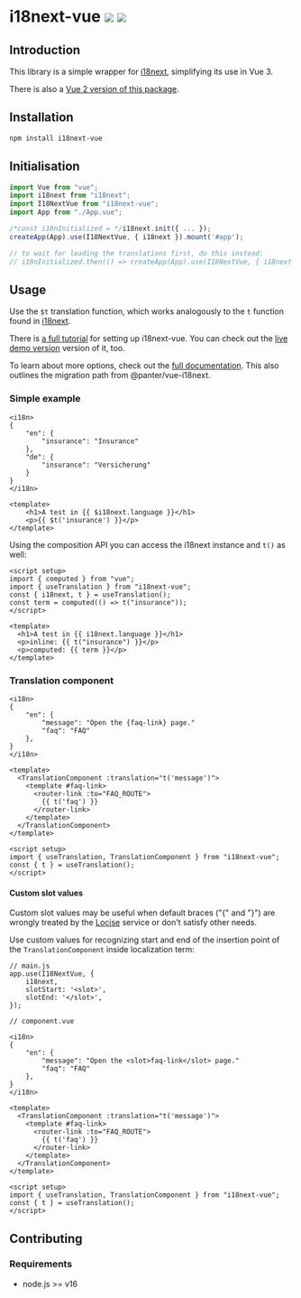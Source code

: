 # i18next-vue <a href="https://www.npmjs.com/package/i18next-vue"><img src="https://badgen.net/npm/v/i18next-vue"></a> <img src="https://badgen.net/npm/types/i18next-vue">

## Introduction

This library is a simple wrapper for [i18next](https://www.i18next.com), simplifying its use in Vue 3.

There is also a [Vue 2 version of this package](https://github.com/i18next/i18next-vue/tree/vue-2).

## Installation

```bash
npm install i18next-vue
```

## Initialisation

```typescript
import Vue from "vue";
import i18next from "i18next";
import I18NextVue from "i18next-vue";
import App from "./App.vue";

/*const i18nInitialized = */i18next.init({ ... });
createApp(App).use(I18NextVue, { i18next }).mount('#app');

// to wait for loading the translations first, do this instead:
// i18nInitialized.then(() => createApp(App).use(I18NextVue, { i18next }).mount('#app'));
```

## Usage

Use the `$t` translation function, which works analogously to the `t` function found in [i18next](https://www.i18next.com/overview/api#t).

There is [a full tutorial](https://dev.to/adrai/how-to-properly-internationalize-a-vue-application-using-i18next-1doj) for setting up i18next-vue. You can check out the [live demo version](https://codesandbox.io/s/i18next-vue-example-gi55to) version of it, too.

To learn about more options, check out the [full documentation](https://i18next.github.io/i18next-vue/). This also outlines the migration path from @panter/vue-i18next.

### Simple example

```vue
<i18n>
{
    "en": {
        "insurance": "Insurance"
    },
    "de": {
        "insurance": "Versicherung"
    }
}
</i18n>

<template>
    <h1>A test in {{ $i18next.language }}</h1>
    <p>{{ $t('insurance') }}</p>
</template>
```

Using the composition API you can access the i18next instance and `t()` as well:
```vue
<script setup>
import { computed } from "vue";
import { useTranslation } from "i18next-vue";
const { i18next, t } = useTranslation();
const term = computed(() => t("insurance"));
</script>

<template>
  <h1>A test in {{ i18next.language }}</h1>
  <p>inline: {{ t("insurance") }}</p>
  <p>computed: {{ term }}</p>
</template>
```

### Translation component

```vue
<i18n>
{
    "en": {
        "message": "Open the {faq-link} page."
        "faq": "FAQ"
    },
}
</i18n>

<template>
  <TranslationComponent :translation="t('message')">
    <template #faq-link>
      <router-link :to="FAQ_ROUTE">
        {{ t('faq') }}
      </router-link>
    </template>
  </TranslationComponent>
</template>

<script setup>
import { useTranslation, TranslationComponent } from "i18next-vue";
const { t } = useTranslation();
</script>
```

#### Custom slot values

Custom slot values may be useful when default braces ("{" and "}") are wrongly treated by the
[Locise](https://github.com/locize/i18next-locize-backend) service or don't satisfy other needs.

Use custom values for recognizing start and end of the insertion point of the `TranslationComponent`
inside localization term:
```vue
// main.js
app.use(I18NextVue, {
    i18next,
    slotStart: '<slot>',
    slotEnd: '</slot>',
});

// component.vue

<i18n>
{
    "en": {
        "message": "Open the <slot>faq-link</slot> page."
        "faq": "FAQ"
    },
}
</i18n>

<template>
  <TranslationComponent :translation="t('message')">
    <template #faq-link>
      <router-link :to="FAQ_ROUTE">
        {{ t('faq') }}
      </router-link>
    </template>
  </TranslationComponent>
</template>

<script setup>
import { useTranslation, TranslationComponent } from "i18next-vue";
const { t } = useTranslation();
</script>
```

## Contributing

### Requirements
- node.js >= v16
